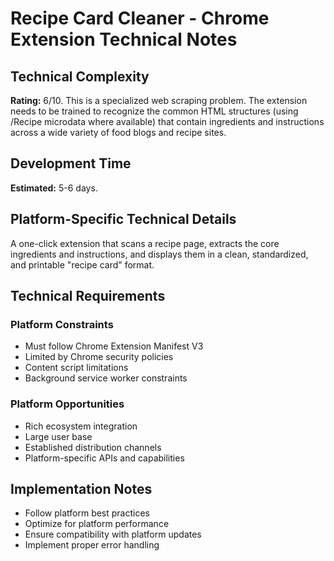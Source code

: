 # Recipe Card Cleaner - Chrome Extension Technical Notes

## Technical Complexity
**Rating:** 6/10. This is a specialized web scraping problem. The extension needs to be trained to recognize the common HTML structures (using /Recipe microdata where available) that contain ingredients and instructions across a wide variety of food blogs and recipe sites.

## Development Time
**Estimated:** 5-6 days.

## Platform-Specific Technical Details
A one-click extension that scans a recipe page, extracts the core ingredients and instructions, and displays them in a clean, standardized, and printable "recipe card" format.

## Technical Requirements

### Platform Constraints
- Must follow Chrome Extension Manifest V3
- Limited by Chrome security policies
- Content script limitations
- Background service worker constraints

### Platform Opportunities
- Rich ecosystem integration
- Large user base
- Established distribution channels
- Platform-specific APIs and capabilities

## Implementation Notes
- Follow platform best practices
- Optimize for platform performance
- Ensure compatibility with platform updates
- Implement proper error handling
